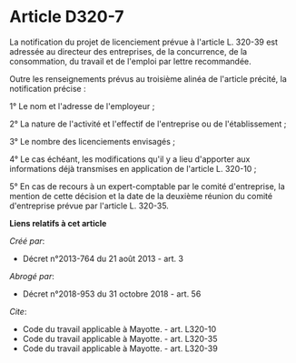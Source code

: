# Article D320-7

La notification du projet de licenciement prévue à l'article L. 320-39 est adressée au directeur des entreprises, de la
concurrence, de la consommation, du travail et de l'emploi par lettre recommandée. 

Outre les renseignements prévus au troisième alinéa de l'article précité, la notification précise : 

1° Le nom et l'adresse de l'employeur ; 

2° La nature de l'activité et l'effectif de l'entreprise ou de l'établissement ; 

3° Le nombre des licenciements envisagés ; 

4° Le cas échéant, les modifications qu'il y a lieu d'apporter aux informations déjà transmises en application de l'article
L. 320-10 ; 

5° En cas de recours à un expert-comptable par le comité d'entreprise, la mention de cette décision et la date de la deuxième
réunion du comité d'entreprise prévue par l'article L. 320-35.

**Liens relatifs à cet article**

_Créé par_:

  - Décret n°2013-764 du 21 août 2013 - art. 3

_Abrogé par_:

  - Décret n°2018-953 du 31 octobre 2018 - art. 56

_Cite_:

  - Code du travail applicable à Mayotte. - art. L320-10
  - Code du travail applicable à Mayotte. - art. L320-35
  - Code du travail applicable à Mayotte. - art. L320-39
